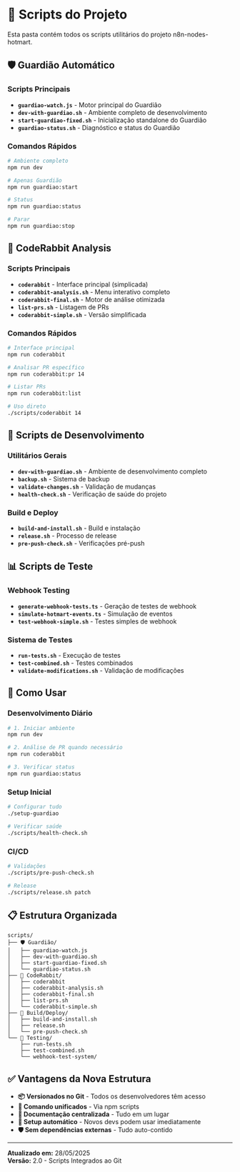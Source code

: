 # 📁 Scripts do Projeto

Esta pasta contém todos os scripts utilitários do projeto n8n-nodes-hotmart.

## 🛡️ **Guardião Automático**

### Scripts Principais
- **`guardiao-watch.js`** - Motor principal do Guardião
- **`dev-with-guardiao.sh`** - Ambiente completo de desenvolvimento
- **`start-guardiao-fixed.sh`** - Inicialização standalone do Guardião
- **`guardiao-status.sh`** - Diagnóstico e status do Guardião

### Comandos Rápidos
```bash
# Ambiente completo
npm run dev

# Apenas Guardião
npm run guardiao:start

# Status
npm run guardiao:status

# Parar
npm run guardiao:stop
```

## 🤖 **CodeRabbit Analysis**

### Scripts Principais
- **`coderabbit`** - Interface principal (simplicada)
- **`coderabbit-analysis.sh`** - Menu interativo completo
- **`coderabbit-final.sh`** - Motor de análise otimizada
- **`list-prs.sh`** - Listagem de PRs
- **`coderabbit-simple.sh`** - Versão simplificada

### Comandos Rápidos
```bash
# Interface principal
npm run coderabbit

# Analisar PR específico
npm run coderabbit:pr 14

# Listar PRs
npm run coderabbit:list

# Uso direto
./scripts/coderabbit 14
```

## 🔧 **Scripts de Desenvolvimento**

### Utilitários Gerais
- **`dev-with-guardiao.sh`** - Ambiente de desenvolvimento completo
- **`backup.sh`** - Sistema de backup
- **`validate-changes.sh`** - Validação de mudanças
- **`health-check.sh`** - Verificação de saúde do projeto

### Build e Deploy
- **`build-and-install.sh`** - Build e instalação
- **`release.sh`** - Processo de release
- **`pre-push-check.sh`** - Verificações pré-push

## 📊 **Scripts de Teste**

### Webhook Testing
- **`generate-webhook-tests.ts`** - Geração de testes de webhook
- **`simulate-hotmart-events.ts`** - Simulação de eventos
- **`test-webhook-simple.sh`** - Testes simples de webhook

### Sistema de Testes
- **`run-tests.sh`** - Execução de testes
- **`test-combined.sh`** - Testes combinados
- **`validate-modifications.sh`** - Validação de modificações

## 🎯 **Como Usar**

### Desenvolvimento Diário
```bash
# 1. Iniciar ambiente
npm run dev

# 2. Análise de PR quando necessário
npm run coderabbit

# 3. Verificar status
npm run guardiao:status
```

### Setup Inicial
```bash
# Configurar tudo
./setup-guardiao

# Verificar saúde
./scripts/health-check.sh
```

### CI/CD
```bash
# Validações
./scripts/pre-push-check.sh

# Release
./scripts/release.sh patch
```

## 📋 **Estrutura Organizada**

```
scripts/
├── 🛡️ Guardião/
│   ├── guardiao-watch.js
│   ├── dev-with-guardiao.sh
│   ├── start-guardiao-fixed.sh
│   └── guardiao-status.sh
├── 🤖 CodeRabbit/
│   ├── coderabbit
│   ├── coderabbit-analysis.sh
│   ├── coderabbit-final.sh
│   ├── list-prs.sh
│   └── coderabbit-simple.sh
├── 🔧 Build/Deploy/
│   ├── build-and-install.sh
│   ├── release.sh
│   └── pre-push-check.sh
└── 🧪 Testing/
    ├── run-tests.sh
    ├── test-combined.sh
    └── webhook-test-system/
```

## ✅ **Vantagens da Nova Estrutura**

- **📦 Versionados no Git** - Todos os desenvolvedores têm acesso
- **🔧 Comando unificados** - Via npm scripts
- **📝 Documentação centralizada** - Tudo em um lugar
- **🚀 Setup automático** - Novos devs podem usar imediatamente
- **🛡️ Sem dependências externas** - Tudo auto-contido

---

**Atualizado em:** 28/05/2025  
**Versão:** 2.0 - Scripts Integrados ao Git